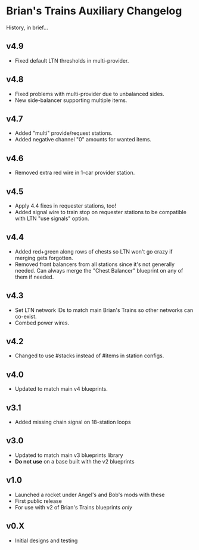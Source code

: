 # Brian's Trains Auxiliary Changelog

History, in brief...

## v4.9

- Fixed default LTN thresholds in multi-provider.

## v4.8

- Fixed problems with multi-provider due to unbalanced sides.
- New side-balancer supporting multiple items.

## v4.7

- Added "multi" provide/request stations.
- Added negative channel "0" amounts for wanted items.

## v4.6

- Removed extra red wire in 1-car provider station.

## v4.5

- Apply 4.4 fixes in requester stations, too!
- Added signal wire to train stop on requester stations to be compatible with LTN "use signals" option.

## v4.4

- Added red+green along rows of chests so LTN won't go crazy if merging gets forgotten.
- Removed front balancers from all stations since it's not generally needed. Can always merge the "Chest Balancer" blueprint on any of them if needed.

## v4.3

- Set LTN network IDs to match main Brian's Trains so other networks can co-exist.
- Combed power wires.

## v4.2

- Changed to use #stacks instead of #items in station configs.

## v4.0

- Updated to match main v4 blueprints.

## v3.1

- Added missing chain signal on 18-station loops

## v3.0

- Updated to match main v3 blueprints library
- **Do not use** on a base built with the v2 blueprints

## v1.0

- Launched a rocket under Angel's and Bob's mods with these
- First public release
- For use with v2 of Brian's Trains blueprints _only_

## v0.X

- Initial designs and testing
